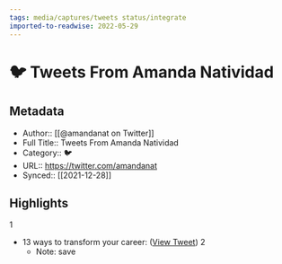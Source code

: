 ```yaml
---
tags: media/captures/tweets status/integrate
imported-to-readwise: 2022-05-29
---
```

# 🐦 Tweets From Amanda Natividad

## Metadata
- Author:: [[@amandanat on Twitter]]
- Full Title:: Tweets From Amanda Natividad
- Category:: 🐦
- URL:: https://twitter.com/amandanat
- Synced:: [[2021-12-28]]

## Highlights
1
- 13 ways to transform your career: ([View Tweet](https://twitter.com/amandanat/status/1475864875284852737))
2
    - Note: save
